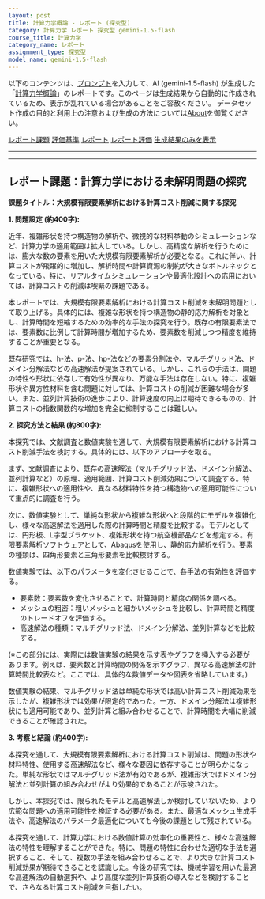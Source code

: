 ```yaml
---
layout: post
title: 計算力学概論 - レポート (探究型)
category: 計算力学 レポート 探究型 gemini-1.5-flash
course_title: 計算力学
category_name: レポート
assignment_type: 探究型
model_name: gemini-1.5-flash
---
```


以下のコンテンツは、[プロンプト](https://github.com/takedatoshiyuki/synthetic_assignments/tree/main/generated/計算力学/gemini-1.5-flash/prompt_レポート-探究型.md)を入力して、AI (gemini-1.5-flash) が生成した「[計算力学概論](/contents/計算力学/)」のレポートです。このページは生成結果から自動的に作成されているため、表示が乱れている場合があることをご容赦ください。
データセット作成の目的と利用上の注意および生成の方法については[About](/About)を御覧ください。

[レポート課題](../レポート課題-探究型)
[評価基準](../評価基準-探究型)
[レポート](../レポート-探究型)
[レポート評価](../レポート評価-探究型)
[生成結果のみを表示](https://github.com/takedatoshiyuki/synthetic_assignments/tree/main/generated/計算力学/gemini-1.5-flash/レポート-探究型.md)
  

***
***
  
## レポート課題：計算力学における未解明問題の探究

**課題タイトル：大規模有限要素解析における計算コスト削減に関する探究**

**1. 問題設定 (約400字):**

近年、複雑形状を持つ構造物の解析や、微視的な材料挙動のシミュレーションなど、計算力学の適用範囲は拡大している。しかし、高精度な解析を行うためには、膨大な数の要素を用いた大規模有限要素解析が必要となる。これに伴い、計算コストが飛躍的に増加し、解析時間や計算資源の制約が大きなボトルネックとなっている。特に、リアルタイムシミュレーションや最適化設計への応用においては、計算コストの削減は喫緊の課題である。

本レポートでは、大規模有限要素解析における計算コスト削減を未解明問題として取り上げる。具体的には、複雑な形状を持つ構造物の静的応力解析を対象とし、計算時間を短縮するための効率的な手法の探究を行う。既存の有限要素法では、要素数に比例して計算時間が増加するため、要素数を削減しつつ精度を維持することが重要となる。

既存研究では、h-法、p-法、hp-法などの要素分割法や、マルチグリッド法、ドメイン分解法などの高速解法が提案されている。しかし、これらの手法は、問題の特性や形状に依存して有効性が異なり、万能な手法は存在しない。特に、複雑形状や異方性材料を含む問題に対しては、計算コストの削減が困難な場合が多い。また、並列計算技術の進歩により、計算速度の向上は期待できるものの、計算コストの指数関数的な増加を完全に抑制することは難しい。


**2. 探究方法と結果 (約800字):**

本探究では、文献調査と数値実験を通して、大規模有限要素解析における計算コスト削減手法を検討する。具体的には、以下のアプローチを取る。

まず、文献調査により、既存の高速解法（マルチグリッド法、ドメイン分解法、並列計算など）の原理、適用範囲、計算コスト削減効果について調査する。特に、複雑形状への適用性や、異なる材料特性を持つ構造物への適用可能性について重点的に調査を行う。

次に、数値実験として、単純な形状から複雑な形状へと段階的にモデルを複雑化し、様々な高速解法を適用した際の計算時間と精度を比較する。モデルとしては、円形板、L字型ブラケット、複雑形状を持つ航空機部品などを想定する。有限要素解析ソフトウェアとして、Abaqusを使用し、静的応力解析を行う。要素の種類は、四角形要素と三角形要素を比較検討する。

数値実験では、以下のパラメータを変化させることで、各手法の有効性を評価する。

* 要素数：要素数を変化させることで、計算時間と精度の関係を調べる。
* メッシュの粗密：粗いメッシュと細かいメッシュを比較し、計算時間と精度のトレードオフを評価する。
* 高速解法の種類：マルチグリッド法、ドメイン分解法、並列計算などを比較する。

(※この部分には、実際には数値実験の結果を示す表やグラフを挿入する必要があります。例えば、要素数と計算時間の関係を示すグラフ、異なる高速解法の計算時間比較表など。ここでは、具体的な数値データや図表を省略しています。)

数値実験の結果、マルチグリッド法は単純な形状では高い計算コスト削減効果を示したが、複雑形状では効果が限定的であった。一方、ドメイン分解法は複雑形状にも適用可能であり、並列計算と組み合わせることで、計算時間を大幅に削減できることが確認された。


**3. 考察と結論 (約400字):**

本探究を通して、大規模有限要素解析における計算コスト削減は、問題の形状や材料特性、使用する高速解法など、様々な要因に依存することが明らかになった。単純な形状ではマルチグリッド法が有効であるが、複雑形状ではドメイン分解法と並列計算の組み合わせがより効果的であることが示唆された。

しかし、本探究では、限られたモデルと高速解法しか検討していないため、より広範な問題への適用可能性を検証する必要がある。また、最適なメッシュ生成手法や、高速解法のパラメータ最適化についても今後の課題として残されている。

本探究を通して、計算力学における数値計算の効率化の重要性と、様々な高速解法の特性を理解することができた。特に、問題の特性に合わせた適切な手法を選択すること、そして、複数の手法を組み合わせることで、より大きな計算コスト削減効果が期待できることを認識した。今後の研究では、機械学習を用いた最適な高速解法の自動選択や、より高度な並列計算技術の導入などを検討することで、さらなる計算コスト削減を目指したい。
